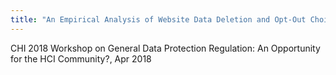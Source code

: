 ```yaml
---
title: "An Empirical Analysis of Website Data Deletion and Opt-Out Choices"
---
```


CHI 2018 Workshop on General Data Protection Regulation: An Opportunity for the HCI Community?, Apr 2018

